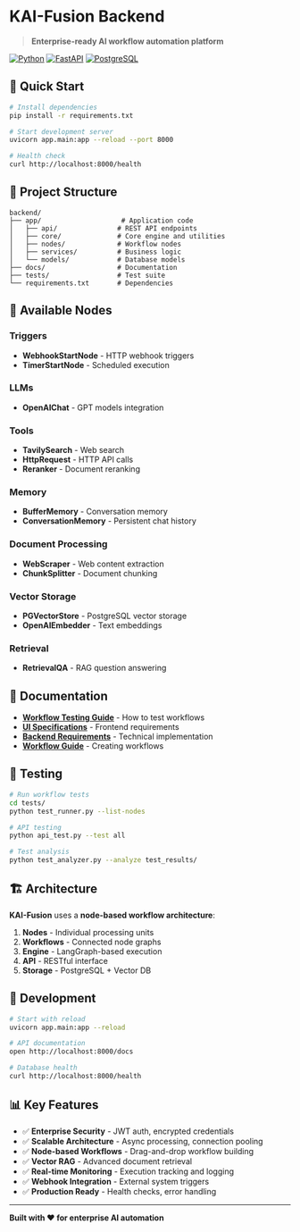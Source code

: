 # KAI-Fusion Backend

> **Enterprise-ready AI workflow automation platform**

[![Python](https://img.shields.io/badge/Python-3.11+-blue.svg)](https://python.org)
[![FastAPI](https://img.shields.io/badge/FastAPI-Latest-green.svg)](https://fastapi.tiangolo.com)
[![PostgreSQL](https://img.shields.io/badge/PostgreSQL-15+-blue.svg)](https://postgresql.org)

## 🚀 Quick Start

```bash
# Install dependencies
pip install -r requirements.txt

# Start development server
uvicorn app.main:app --reload --port 8000

# Health check
curl http://localhost:8000/health
```

## 📁 Project Structure

```
backend/
├── app/                    # Application code
│   ├── api/               # REST API endpoints
│   ├── core/              # Core engine and utilities
│   ├── nodes/             # Workflow nodes
│   ├── services/          # Business logic
│   └── models/            # Database models
├── docs/                  # Documentation
├── tests/                 # Test suite
└── requirements.txt       # Dependencies
```

## 🧩 Available Nodes

### **Triggers**
- **WebhookStartNode** - HTTP webhook triggers
- **TimerStartNode** - Scheduled execution

### **LLMs**  
- **OpenAIChat** - GPT models integration

### **Tools**
- **TavilySearch** - Web search
- **HttpRequest** - HTTP API calls
- **Reranker** - Document reranking

### **Memory**
- **BufferMemory** - Conversation memory
- **ConversationMemory** - Persistent chat history

### **Document Processing**
- **WebScraper** - Web content extraction
- **ChunkSplitter** - Document chunking

### **Vector Storage**
- **PGVectorStore** - PostgreSQL vector storage
- **OpenAIEmbedder** - Text embeddings

### **Retrieval**
- **RetrievalQA** - RAG question answering

## 📖 Documentation

- **[Workflow Testing Guide](docs/WORKFLOW_TESTING.md)** - How to test workflows
- **[UI Specifications](docs/UI_SPECIFICATIONS.md)** - Frontend requirements  
- **[Backend Requirements](docs/BACKEND_REQUIREMENTS.md)** - Technical implementation
- **[Workflow Guide](docs/WORKFLOW_GUIDE.md)** - Creating workflows

## 🧪 Testing

```bash
# Run workflow tests
cd tests/
python test_runner.py --list-nodes

# API testing
python api_test.py --test all

# Test analysis
python test_analyzer.py --analyze test_results/
```

## 🏗️ Architecture

**KAI-Fusion** uses a **node-based workflow architecture**:

1. **Nodes** - Individual processing units
2. **Workflows** - Connected node graphs  
3. **Engine** - LangGraph-based execution
4. **API** - RESTful interface
5. **Storage** - PostgreSQL + Vector DB

## 🔧 Development

```bash
# Start with reload
uvicorn app.main:app --reload

# API documentation
open http://localhost:8000/docs

# Database health
curl http://localhost:8000/health
```

## 📊 Key Features

- ✅ **Enterprise Security** - JWT auth, encrypted credentials
- ✅ **Scalable Architecture** - Async processing, connection pooling
- ✅ **Node-based Workflows** - Drag-and-drop workflow building
- ✅ **Vector RAG** - Advanced document retrieval
- ✅ **Real-time Monitoring** - Execution tracking and logging
- ✅ **Webhook Integration** - External system triggers
- ✅ **Production Ready** - Health checks, error handling

---

**Built with ❤️ for enterprise AI automation**